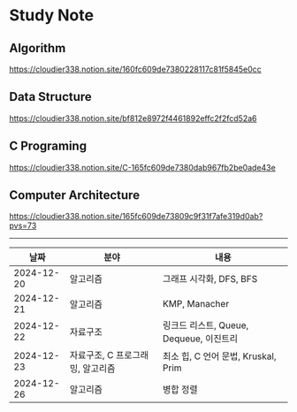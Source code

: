 # Study Note

## Algorithm
https://cloudier338.notion.site/160fc609de7380228117c81f5845e0cc

## Data Structure
https://cloudier338.notion.site/bf812e8972f4461892effc2f2fcd52a6

## C Programing
https://cloudier338.notion.site/C-165fc609de7380dab967fb2be0ade43e

## Computer Architecture
https://cloudier338.notion.site/165fc609de73809c9f31f7afe319d0ab?pvs=73

---

| 날짜 | 분야 | 내용 |
|------|-----|------|
|2024-12-20|알고리즘|그래프 시각화, DFS, BFS|
|2024-12-21|알고리즘|KMP, Manacher|
|2024-12-22|자료구조|링크드 리스트, Queue, Dequeue, 이진트리|
|2024-12-23|자료구조, C 프로그래밍, 알고리즘|최소 힙, C 언어 문법, Kruskal, Prim|
|2024-12-26|알고리즘|병합 정렬|